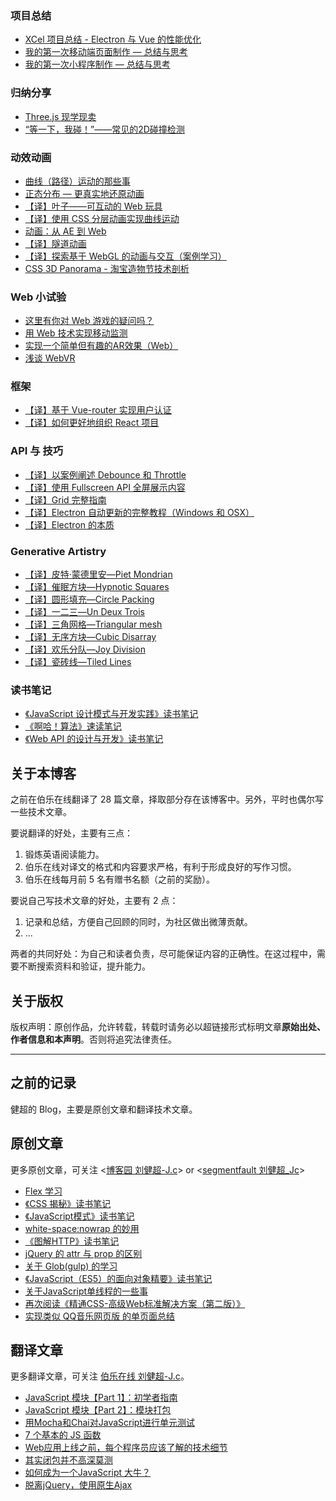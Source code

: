 
### 项目总结

 - [XCel 项目总结 - Electron 与 Vue 的性能优化][1]
 - [我的第一次移动端页面制作 — 总结与思考][2]
 - [我的第一次小程序制作 — 总结与思考][3]

### 归纳分享

 - [Three.js 现学现卖][4]
 - [“等一下，我碰！”——常见的2D碰撞检测][5]

### 动效动画

 - [曲线（路径）运动的那些事][6]
 - [正态分布 — 更真实地还原动画][7]
 - [【译】叶子——可互动的 Web 玩具][8]
 - [【译】使用 CSS 分层动画实现曲线运动][9]
 - [动画：从 AE 到 Web][10]
 - [【译】隧道动画][11]
 - [【译】探索基于 WebGL 的动画与交互（案例学习）][12]
 - [CSS 3D Panorama - 淘宝造物节技术剖析][13]

### Web 小试验

 - [这里有你对 Web 游戏的疑问吗？][14]
 - [用 Web 技术实现移动监测][15]
 - [实现一个简单但有趣的AR效果（Web）][16]
 - [浅谈 WebVR][17]

### 框架

 - [【译】基于 Vue-router 实现用户认证][18]
 - [【译】如何更好地组织 React 项目][19]

### API 与 技巧

 - [【译】以案例阐述 Debounce 和 Throttle][20]
 - [【译】使用 Fullscreen API 全屏展示内容][21]
 - [【译】Grid 完整指南][22]
 - [【译】Electron 自动更新的完整教程（Windows 和 OSX）][23]
 - [【译】Electron 的本质][24]

### Generative Artistry

 - [【译】皮特·蒙德里安—Piet Mondrian][25]
 - [【译】催眠方块—Hypnotic Squares][26]
 - [【译】圆形填充—Circle Packing][27]
 - [【译】一二三—Un Deux Trois][28]
 - [【译】三角网格—Triangular mesh][29]
 - [【译】无序方块—Cubic Disarray][30]
 - [【译】欢乐分队—Joy Division][31]
 - [【译】瓷砖线—Tiled Lines][32]

### 读书笔记

 - [《JavaScript 设计模式与开发实践》读书笔记][33]
 - [《啊哈！算法》速读笔记][34]
 - [《Web API 的设计与开发》读书笔记][35]

## 关于本博客

之前在伯乐在线翻译了 28 篇文章，择取部分存在该博客中。另外，平时也偶尔写一些技术文章。

要说翻译的好处，主要有三点：

1. 锻炼英语阅读能力。
2. 伯乐在线对译文的格式和内容要求严格，有利于形成良好的写作习惯。
3. 伯乐在线每月前 5 名有赠书名额（之前的奖励）。

要说自己写技术文章的好处，主要有 2 点：

 1. 记录和总结，方便自己回顾的同时，为社区做出微薄贡献。
 2. ...
 
两者的共同好处：为自己和读者负责，尽可能保证内容的正确性。在这过程中，需要不断搜索资料和验证，提升能力。


## 关于版权

版权声明：原创作品，允许转载，转载时请务必以超链接形式标明文章**原始出处、作者信息和本声明**。否则将追究法律责任。

--- 

## 之前的记录

健超的 Blog，主要是原创文章和翻译技术文章。

## 原创文章

更多原创文章，可关注 <[博客园 刘健超-J.c][36]> or <[segmentfault 刘健超_Jc][37]>
 - [Flex 学习][38]
 - [《CSS 揭秘》读书笔记][39]
 - [《JavaScript模式》读书笔记][40]
 - [white-space:nowrap 的妙用][41]
 - [《图解HTTP》读书笔记][42]
 - [jQuery 的 attr 与 prop 的区别][43]
 - [关于 Glob(gulp) 的学习][44]
 - [《JavaScript（ES5）的面向对象精要》读书笔记][45]
 - [关于JavaScript单线程的一些事][46]
 - [再次阅读《精通CSS-高级Web标准解决方案（第二版）》][47]
 - [实现类似 QQ音乐网页版 的单页面总结][48]

## 翻译文章

更多翻译文章，可关注 [伯乐在线 刘健超-J.c][49]。

 - [JavaScript 模块【Part 1】：初学者指南][50]
 - [JavaScript 模块【Part 2】：模块打包][51]
 - [用Mocha和Chai对JavaScript进行单元测试][52]
 - [7 个基本的 JS 函数][53]
 - [Web应用上线之前，每个程序员应该了解的技术细节][54]
 - [其实闭包并不高深莫测][55]
 - [如何成为一个JavaScript 大牛？][56]
 - [脱离jQuery，使用原生Ajax][57]


  [1]: https://github.com/JChehe/blog/issues/7
  [2]: https://github.com/JChehe/blog/issues/4
  [3]: https://github.com/JChehe/blog/issues/36
  [4]: https://github.com/JChehe/blog/issues/14
  [5]: https://github.com/JChehe/blog/issues/8
  [6]: https://github.com/JChehe/blog/issues/33
  [7]: https://github.com/JChehe/blog/issues/29
  [8]: https://github.com/JChehe/blog/issues/28
  [9]: https://github.com/JChehe/blog/issues/27
  [10]: https://github.com/JChehe/blog/issues/18
  [11]: https://github.com/JChehe/blog/issues/15
  [12]: https://github.com/JChehe/blog/issues/11
  [13]: https://github.com/JChehe/blog/issues/2
  [14]: https://github.com/JChehe/blog/issues/13
  [15]: https://github.com/JChehe/blog/issues/12
  [16]: https://github.com/JChehe/blog/issues/9
  [17]: https://github.com/JChehe/blog/issues/3
  [18]: https://github.com/JChehe/blog/issues/20
  [19]: https://github.com/JChehe/blog/issues/19
  [20]: https://github.com/JChehe/blog/issues/34
  [21]: https://github.com/JChehe/blog/issues/17
  [22]: https://github.com/JChehe/blog/issues/16
  [23]: https://github.com/JChehe/blog/issues/6
  [24]: https://github.com/JChehe/blog/issues/5
  [25]: https://github.com/JChehe/blog/issues/31
  [26]: https://github.com/JChehe/blog/issues/30
  [27]: https://github.com/JChehe/blog/issues/26
  [28]: https://github.com/JChehe/blog/issues/25
  [29]: https://github.com/JChehe/blog/issues/24
  [30]: https://github.com/JChehe/blog/issues/23
  [31]: https://github.com/JChehe/blog/issues/22
  [32]: https://github.com/JChehe/blog/issues/21
  [33]: https://github.com/JChehe/blog/issues/35
  [34]: https://github.com/JChehe/blog/issues/32
  [35]: https://github.com/JChehe/blog/issues/10
  [36]: http://www.cnblogs.com/Jccc/
  [37]: https://segmentfault.com/u/jc
  [38]: https://github.com/JChehe/blog/blob/master/posts/Flex%20%E5%AD%A6%E4%B9%A0.md
  [39]: https://github.com/JChehe/blog/blob/master/posts/%E3%80%8ACSS%20%E6%8F%AD%E7%A7%98%E3%80%8B%E8%AF%BB%E4%B9%A6%E7%AC%94%E8%AE%B0.md
  [40]: https://github.com/JChehe/blog/blob/master/posts/%E3%80%8AJavaScript%E6%A8%A1%E5%BC%8F%E3%80%8B%E8%AF%BB%E4%B9%A6%E7%AC%94%E8%AE%B0.md
  [41]: https://github.com/JChehe/blog/blob/master/posts/white-space:nowrap%E7%9A%84%E5%A6%99%E7%94%A8.md
  [42]: https://github.com/JChehe/blog/blob/master/posts/%E3%80%8A%E5%9B%BE%E8%A7%A3HTTP%E3%80%8B%E8%AF%BB%E4%B9%A6%E7%AC%94%E8%AE%B0.md
  [43]: https://github.com/JChehe/blog/blob/master/posts/jQuery%20%E7%9A%84%20attr%20%E4%B8%8E%20prop%20%E7%9A%84%E5%8C%BA%E5%88%AB.md
  [44]: https://github.com/JChehe/blog/blob/master/posts/%E5%85%B3%E4%BA%8E%20Glob%20%28gulp%29%20%E7%9A%84%E5%AD%A6%E4%B9%A0.md
  [45]: https://github.com/JChehe/blog/blob/master/posts/%E3%80%8AJavaScript%E9%9D%A2%E5%90%91%E5%AF%B9%E8%B1%A1%E7%B2%BE%E8%A6%81%E3%80%8B%E8%AF%BB%E4%B9%A6%E7%AC%94%E8%AE%B0.md
  [46]: https://github.com/JChehe/blog/blob/master/posts/%E5%85%B3%E4%BA%8EJavaScript%E5%8D%95%E7%BA%BF%E7%A8%8B%E7%9A%84%E4%B8%80%E4%BA%9B%E4%BA%8B.md
  [47]: https://github.com/JChehe/blog/blob/master/posts/%E5%86%8D%E6%AC%A1%E9%98%85%E8%AF%BB%E3%80%8A%E7%B2%BE%E9%80%9ACSS-%E9%AB%98%E7%BA%A7Web%E6%A0%87%E5%87%86%E8%A7%A3%E5%86%B3%E6%96%B9%E6%A1%88%EF%BC%88%E7%AC%AC%E4%BA%8C%E7%89%88%EF%BC%89%E3%80%8B.md
  [48]: https://github.com/JChehe/blog/blob/master/posts/%E5%AE%9E%E7%8E%B0%E7%B1%BB%E4%BC%BC%20QQ%E9%9F%B3%E4%B9%90%E7%BD%91%E9%A1%B5%E7%89%88%20%E7%9A%84%E5%8D%95%E9%A1%B5%E9%9D%A2%E6%80%BB%E7%BB%93.md
  [49]: http://www.jobbole.com/members/q574805242/
  [50]: https://github.com/JChehe/blog/blob/master/translation/JavaScript%20%E6%A8%A1%E5%9D%97%E3%80%90Part%201%E3%80%91%EF%BC%9A%E5%88%9D%E5%AD%A6%E8%80%85%E6%8C%87%E5%8D%97.md
  [51]: https://github.com/JChehe/blog/blob/master/translation/JavaScript%20%E6%A8%A1%E5%9D%97%E3%80%90Part%202%E3%80%91%EF%BC%9A%E6%A8%A1%E5%9D%97%E6%89%93%E5%8C%85.md
  [52]: https://github.com/JChehe/blog/blob/master/translation/%E7%94%A8Mocha%E5%92%8CChai%E5%AF%B9JavaScript%E8%BF%9B%E8%A1%8C%E5%8D%95%E5%85%83%E6%B5%8B%E8%AF%95.md
  [53]: https://github.com/JChehe/blog/blob/master/translation/7%20%E4%B8%AA%E5%9F%BA%E6%9C%AC%E7%9A%84%20JS%20%E5%87%BD%E6%95%B0%5B%E8%AF%91%5D.md
  [54]: https://github.com/JChehe/blog/blob/master/translation/Web%E5%BA%94%E7%94%A8%E4%B8%8A%E7%BA%BF%E4%B9%8B%E5%89%8D%EF%BC%8C%E6%AF%8F%E4%B8%AA%E7%A8%8B%E5%BA%8F%E5%91%98%E5%BA%94%E8%AF%A5%E4%BA%86%E8%A7%A3%E7%9A%84%E6%8A%80%E6%9C%AF%E7%BB%86%E8%8A%82.md
  [55]: https://github.com/JChehe/blog/blob/master/translation/%E5%85%B6%E5%AE%9E%E9%97%AD%E5%8C%85%E5%B9%B6%E4%B8%8D%E9%AB%98%E6%B7%B1%E8%8E%AB%E6%B5%8B.md
  [56]: https://github.com/JChehe/blog/blob/master/translation/%E5%A6%82%E4%BD%95%E6%88%90%E4%B8%BA%E4%B8%80%E4%B8%AAJavaScript%20%E5%A4%A7%E7%89%9B%EF%BC%9F%E3%80%90%E8%AF%91%E3%80%91.md
  [57]: https://github.com/JChehe/blog/blob/master/translation/%E8%84%B1%E7%A6%BBjQuery%EF%BC%8C%E4%BD%BF%E7%94%A8%E5%8E%9F%E7%94%9FAjax.md

